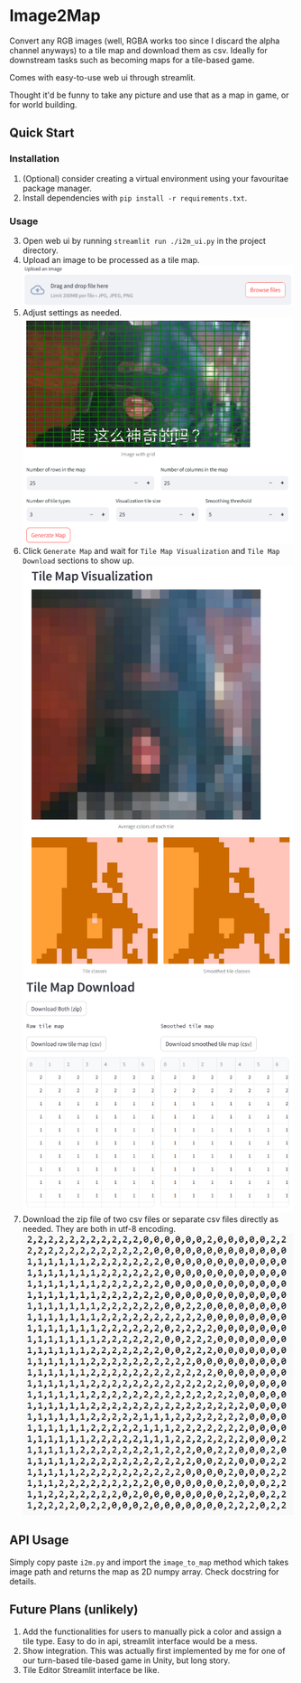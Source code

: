 # Image2Map
Convert any RGB images (well, RGBA works too since I discard the alpha channel anyways) to a tile map and download them as csv. Ideally for downstream tasks such as becoming maps for a tile-based game. 

Comes with easy-to-use web ui through streamlit. 

Thought it'd be funny to take any picture and use that as a map in game, or for world building. 

## Quick Start
### Installation
1. (Optional) consider creating a virtual environment using your favouritae package manager.
2. Install dependencies with `pip install -r requirements.txt`.
### Usage
3. Open web ui by running `streamlit run ./i2m_ui.py` in the project directory.
4. Upload an image to be processed as a tile map. 
![upload_image](md_upload.png)
5. Adjust settings as needed.
![interface](md_interface.png)
6. Click `Generate Map` and wait for `Tile Map Visualization` and `Tile Map Download` sections to show up.
![visualization](md_vis.png)
![download](md_download.png)
7. Download the zip file of two csv files or separate csv files directly as needed. They are both in utf-8 encoding. 
![csv](md_csv.png)

## API Usage
Simply copy paste `i2m.py` and import the `image_to_map` method which takes image path and returns the map as 2D numpy array. Check docstring for details. 

## Future Plans (unlikely)
1. Add the functionalities for users to manually pick a color and assign a tile type. 
    Easy to do in api, streamlit interface would be a mess. 
2. Show integration. 
    This was actually first implemented by me for one of our turn-based tile-based game in Unity, but long story. 
3. Tile Editor
    Streamlit interface be like.
